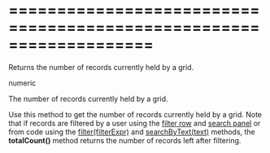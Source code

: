 <!--**
/*-------------------------------------------
    Auto-generated file. Do not modify.
-------------------------------------------

**-->
===================================================================
===================================================================

<!--shortDescription-->
Returns the number of records currently held by a grid.
<!--/shortDescription-->

<!--returnType-->numeric<!--/returnType-->
<!--returnDescription-->
The number of records currently held by a grid.
<!--/returnDescription-->

<!--fullDescription-->
Use this method to get the number of records currently held by a grid. Note that if records are filtered by a user using the [filter row](/Documentation/Guide/Widgets/DataGrid/Visual_Elements/#Filter_Row) and [search panel](/Documentation/Guide/Widgets/DataGrid/Visual_Elements/#Search_Panel) or from code using the [filter(filterExpr)](/Documentation/ApiReference/UI_Widgets/dxDataGrid/Methods/#filterfilterExpr) and [searchByText(text)](/Documentation/ApiReference/UI_Widgets/dxDataGrid/Methods/#searchByTexttext) methods, the **totalCount()** method returns the number of records left after filtering.
<!--/fullDescription-->
